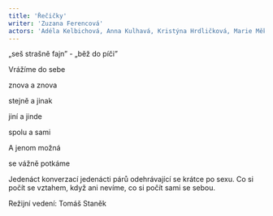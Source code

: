 ```yaml
---
title: 'Řečičky'
writer: 'Zuzana Ferencová'
actors: 'Adéla Kelbichová, Anna Kulhavá, Kristýna Hrdličková, Marie Měkotová, Jonáš Pavlatovský a Ondřej Vlachý'
---
```

„seš strašně fajn” - „běž do píči”

Vrážíme do sebe

znova a znova 

stejně a jinak

jiní a jinde

spolu a sami

A jenom možná 

se vážně potkáme


Jedenáct konverzací jedenácti párů odehrávající se krátce po sexu. Co si počít se vztahem, když ani nevíme, co si počít sami se sebou.

Režijní vedení: Tomáš Staněk
